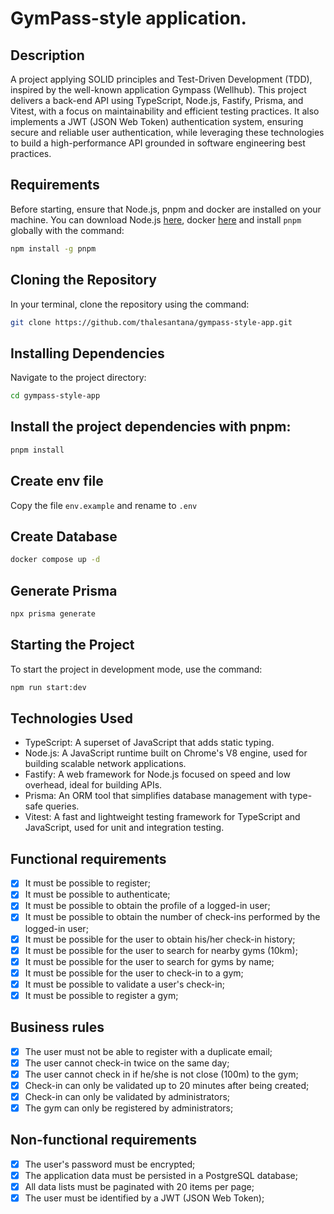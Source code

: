 # GymPass-style application.

## Description

A project applying SOLID principles and Test-Driven Development (TDD), inspired by the well-known application Gympass (Wellhub). This project delivers a back-end API using TypeScript, Node.js, Fastify, Prisma, and Vitest, with a focus on maintainability and efficient testing practices. It also implements a JWT (JSON Web Token) authentication system, ensuring secure and reliable user authentication, while leveraging these technologies to build a high-performance API grounded in software engineering best practices.

## Requirements

Before starting, ensure that Node.js, pnpm and docker are installed on your machine. You can download Node.js [here](https://nodejs.org/), docker [here](https://docs.docker.com/get-docker/) and install `pnpm` globally with the command:

```bash
npm install -g pnpm
```

## Cloning the Repository

In your terminal, clone the repository using the command:

```bash
git clone https://github.com/thalesantana/gympass-style-app.git
```

## Installing Dependencies

Navigate to the project directory:

```bash
cd gympass-style-app
```

## Install the project dependencies with pnpm:

```bash
pnpm install
```

## Create env file

Copy the file `env.example` and rename to `.env`

## Create Database

```bash
docker compose up -d
```

## Generate Prisma

```bash
npx prisma generate
```

## Starting the Project

To start the project in development mode, use the command:

```bash
npm run start:dev
```

## Technologies Used

- TypeScript: A superset of JavaScript that adds static typing.
- Node.js: A JavaScript runtime built on Chrome's V8 engine, used for building scalable network applications.
- Fastify: A web framework for Node.js focused on speed and low overhead, ideal for building APIs.
- Prisma: An ORM tool that simplifies database management with type-safe queries.
- Vitest: A fast and lightweight testing framework for TypeScript and JavaScript, used for unit and integration testing.

## Functional requirements

- [x] It must be possible to register;
- [x] It must be possible to authenticate;
- [x] It must be possible to obtain the profile of a logged-in user;
- [x] It must be possible to obtain the number of check-ins performed by the logged-in user;
- [x] It must be possible for the user to obtain his/her check-in history;
- [x] It must be possible for the user to search for nearby gyms (10km);
- [x] It must be possible for the user to search for gyms by name;
- [x] It must be possible for the user to check-in to a gym;
- [x] It must be possible to validate a user's check-in;
- [x] It must be possible to register a gym;

## Business rules

- [x] The user must not be able to register with a duplicate email;
- [x] The user cannot check-in twice on the same day;
- [x] The user cannot check in if he/she is not close (100m) to the gym;
- [x] Check-in can only be validated up to 20 minutes after being created;
- [x] Check-in can only be validated by administrators;
- [x] The gym can only be registered by administrators;

## Non-functional requirements

- [x] The user's password must be encrypted;
- [x] The application data must be persisted in a PostgreSQL database;
- [x] All data lists must be paginated with 20 items per page;
- [x] The user must be identified by a JWT (JSON Web Token);
